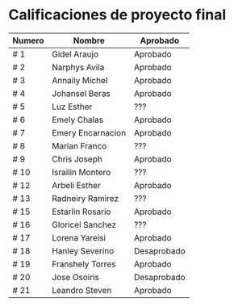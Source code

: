 # Calificaciones de proyecto final


| **Numero** | **Nombre** | **Aprobado** | 
| :--------        | --------        | --------           |
| # 1             | Gidel Araujo         | Aprobado        |
| # 2            | Narphys Avila  | Aprobado |
| # 3            | Annaily Michel  | Aprobado |
| # 4            | Johansel Beras  | Aprobado |
| # 5            | Luz Esther  | ??? |
| # 6            | Emely Chalas  | Aprobado |
| # 7            | Emery Encarnacion  | Aprobado |
| # 8            | Marian Franco  | ??? |
| # 9            | Chris Joseph  | Aprobado |
| # 10           | Israilin Montero | ??? |
| # 12            | Arbeli Esther  | Aprobado |
| # 13            | Radneiry Ramirez  | ??? |
| # 15            | Estarlin Rosario  | Aprobado |
| # 16            | Gloricel Sanchez  | ??? |
| # 17            | Lorena Yareisi  | Aprobado |
| # 18            | Hanley Severino | Desaprobado |
| # 19            | Franshely Torres | Aprobado |
| # 20           | Jose Osoiris  | Desaprobado |
| # 21            | Leandro Steven  | Aprobado |

